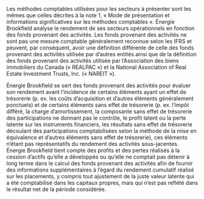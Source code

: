 Les méthodes comptables utilisées pour les secteurs à présenter sont les mêmes que celles décrites à la note 1, « Mode de présentation et informations significatives sur les méthodes comptables ». Énergie Brookfield analyse le rendement de ses secteurs opérationnels en fonction des fonds provenant des activités. Les fonds provenant des activités ne sont pas une mesure comptable généralement reconnue selon les IFRS et peuvent, par conséquent, avoir une définition différente de celle des fonds provenant des activités utilisée par d’autres entités ainsi que de la définition des fonds provenant des activités utilisée par l’Association des biens immobiliers du Canada (« REALPAC ») et la National Association of Real Estate Investment Trusts, Inc. (« NAREIT »).  

Énergie Brookfield se sert des fonds provenant des activités pour évaluer son rendement avant l’incidence de certains éléments ayant un effet de trésorerie (p. ex. les coûts d’acquisition et d’autres éléments généralement ponctuels) et de certains éléments sans effet de trésorerie (p. ex. l’impôt différé, la charge d’amortissement, la composante sans effet de trésorerie des participations ne donnant pas le contrôle, le profit latent ou la perte latente sur les instruments financiers, les résultats sans effet de trésorerie découlant des participations comptabilisées selon la méthode de la mise en équivalence et d’autres éléments sans effet de trésorerie), ces éléments n’étant pas représentatifs du rendement des activités sous-jacentes. Énergie Brookfield tient compte des profits et des pertes réalisés à la cession d’actifs qu’elle a développés ou qu’elle ne comptait pas détenir à long terme dans le calcul des fonds provenant des activités afin de fournir des informations supplémentaires à l’égard du rendement cumulatif réalisé sur les placements, y compris tout ajustement de la juste valeur latente qui a été comptabilisé dans les capitaux propres, mais qui n’est pas reflété dans le résultat net de la période considérée.  